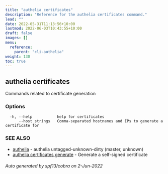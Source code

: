 ```yaml
---
title: "authelia certificates"
description: "Reference for the authelia certificates command."
lead: ""
date: 2022-05-31T11:13:56+10:00
lastmod: 2022-06-03T10:43:55+10:00
draft: false
images: []
menu:
  reference:
    parent: "cli-authelia"
weight: 130
toc: true
---
```


## authelia certificates

Commands related to certificate generation

### Options

```
  -h, --help           help for certificates
      --host strings   Comma-separated hostnames and IPs to generate a certificate for
```

### SEE ALSO

* [authelia](authelia.md)	 - authelia untagged-unknown-dirty (master, unknown)
* [authelia certificates generate](authelia_certificates_generate.md)	 - Generate a self-signed certificate

###### Auto generated by spf13/cobra on 2-Jun-2022

